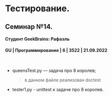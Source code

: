 # Тестирование. 
## Семинар №14.
#### Студент GeekBrains: Рафаэль
#### GU | Программирование | 6 | 3522 | 21.09.2022
<br>


* queensTest.py — задача про 8 королев;
    > в данном файле реализован doctest<br>

* tester1.py - unittest к задаче про 8 королев.
    


  




    


